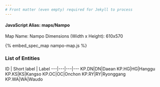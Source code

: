 ```yaml
---
# Front matter (even empty) required for Jekyll to process
---
```


#### JavaScript Alias: maps/Nampo

Map Name: Nampo
Dimensions (Width x Height): 610x570



{% embed_spec_map nampo-map.js %}

### List of Entities

ID | Short label | Label
---|---|---|---
KP.DN|DN|Daean
KP.HG|HG|Hanggu
KP.KS|KS|Kangso
KP.OC|OC|Onchon
KP.RY|RY|Ryonggang
KP.WA|WA|Waudo